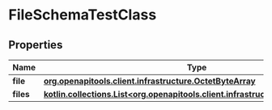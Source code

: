 
# FileSchemaTestClass

## Properties
Name | Type | Description | Notes
------------ | ------------- | ------------- | -------------
**file** | [**org.openapitools.client.infrastructure.OctetByteArray**](org.openapitools.client.infrastructure.OctetByteArray.md) |  |  [optional]
**files** | [**kotlin.collections.List&lt;org.openapitools.client.infrastructure.OctetByteArray&gt;**](org.openapitools.client.infrastructure.OctetByteArray.md) |  |  [optional]



